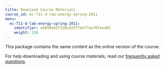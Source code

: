 ```yaml
---
title: Download Course Materials
course_id: ec-711-d-lab-energy-spring-2011
menu:
  ec-711-d-lab-energy-spring-2011:
    identifier: e80a9eb5f120cd25f78ef7aaf0fee485
    weight: 210
---
```

This package contains the same content as the online version of the course.

For help downloading and using course materials, read our [frequently asked questions](/help/faq-technology/).
